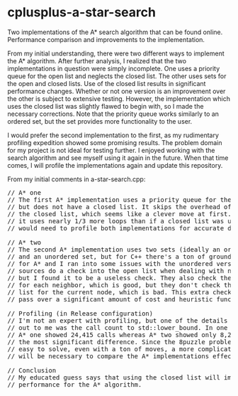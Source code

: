 # cplusplus-a-star-search
Two implementations of the A* search algorithm that can be found online. Performance comparison and improvements to the implementation.

From my initial understanding, there were two different ways to implement the A* algorithm. After further analysis, I realized that the two implementations in question were simply incomplete. One uses a priority queue for the open list and neglects the closed list. The other uses sets for the open and closed lists. Use of the closed list results in significant performance changes. Whether or not one version is an improvement over the other is subject to extensive testing. However, the implementation which uses the closed list was slightly flawed to begin with, so I made the necessary corrections. Note that the priority queue works similarly to an ordered set, but the set provides more functionality to the user.

I would prefer the second implementation to the first, as my rudimentary profiling expedition showed some promising results. The problem domain for my project is not ideal for testing further. I enjoyed working with the search algorithm and see myself using it again in the future. When that time comes, I will profile the implementations again and update this repository.

From my initial comments in a-star-search.cpp:
<pre>
// A* one
// The first A* implementation uses a priority queue for the open list
// but does not have a closed list. It skips the overhead of checking
// the closed list, which seems like a clever move at first. However,
// it uses nearly 1/3 more loops than if a closed list was used. One
// would need to profile both implementations for accurate details.

// A* two
// The second A* implementation uses two sets (ideally an ordered set
// and an unordered set, but for C++ there's a ton of groundwork needed
// for A* and I ran into some issues with the unordered version). Most
// sources do a check into the open list when dealing with neighbors,
// but I found it to be a useless check. They also check the closed list
// for each neighbor, which is good, but they don't check the closed
// list for the current node, which is bad. This extra check is able to
// pass over a significant amount of cost and heuristic function calls.

// Profiling (in Release configuration)
// I'm not an expert with profiling, but one of the details that stood
// out to me was the call count to std::lower_bound. In one instance,
// A* one showed 24,415 calls whereas A* two showed only 8,238. This was
// the most significant difference. Since the 8puzzle problem is fairly
// easy to solve, even with a ton of moves, a more complicated domain
// will be necessary to compare the A* implementations effectively.

// Conclusion
// My educated guess says that using the closed list will improve overall
// performance for the A* algorithm.
</pre>
